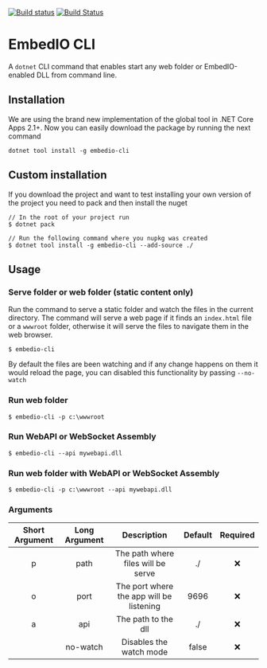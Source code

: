 ﻿[![Build status](https://ci.appveyor.com/api/projects/status/tp2ce47b9mpbo20f/branch/master?svg=true)](https://ci.appveyor.com/project/geoperez/embedio-cli/branch/master)
[![Build Status](https://travis-ci.org/unosquare/embedio-cli.svg?branch=master)](https://travis-ci.org/unosquare/embedio-cli)

# EmbedIO CLI

A `dotnet` CLI command that enables start any web folder or EmbedIO-enabled DLL from command line.

## Installation

We are using the brand new implementation of the global tool in .NET Core Apps 2.1+. Now you can easily download the package by running the next command

```
dotnet tool install -g embedio-cli
```

## Custom installation
If you download the project and want to test installing your own version of the project you need to pack and then install the nuget

```
// In the root of your project run
$ dotnet pack

// Run the following command where you nupkg was created
$ dotnet tool install -g embedio-cli --add-source ./
```

## Usage

### Serve folder or web folder (static content only)

Run the command to serve a static folder and watch the files in the current directory. The command will serve a web page if it finds an `index.html` file or a `wwwroot` folder, otherwise it will serve the files to navigate them in the web browser.

```
$ embedio-cli
```

By default the files are been watching and if any change happens on them it would reload the page, you can disabled this functionality by passing `--no-watch`

### Run web folder

```
$ embedio-cli -p c:\wwwroot
```

### Run WebAPI or WebSocket Assembly

```
$ embedio-cli --api mywebapi.dll
```

### Run web folder with WebAPI or WebSocket Assembly

```
$ embedio-cli -p c:\wwwroot --api mywebapi.dll
```

### Arguments

| Short Argument | Long Argument | Description | Default | Required |
|:-----: | :-----------: | :----------: | :-----------:| :-----------:|
| p | path | The path where files will be serve | ./ | :x: |
| o | port | The port where the app will be listening | 9696 | :x: |
| a | api | The path to the dll | ./ | :x: |
|  | no-watch | Disables the watch mode | false | :x: |  
